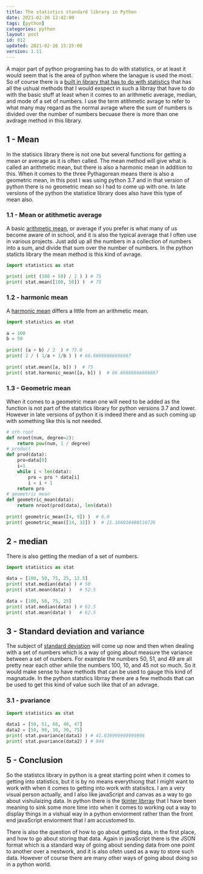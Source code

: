 ```yaml
---
title: The statistics standard library in Python
date: 2021-02-26 12:42:00
tags: [python]
categories: python
layout: post
id: 812
updated: 2021-02-26 15:25:00
version: 1.11
---
```


A major part of python programing has to do with statistics, or at least it would seem that is the area of python where the lanague is used the most. So of course there is a [built in library that has to do with statistics](https://docs.python.org/3.7/library/statistics.html) that has all the ushual methods that I would exspect in such a librray that have to do with the basic stuff at least when it comes to an arithmetic average, median, and mode of a set of numbers. I use the term atithmetic avrage to refer to what many may regard as the normal avrage where the sum of numbers is divided over the number of numbers becuase there is more than one avdrage method in this library.

<!-- more -->

## 1 - Mean

In the statisics library there is not one but several functions for getting a mean or average as it is often called. The mean method will give what is called an arithmetic mean, but there is also a harmonic mean in addition to this. When it comes to the three Pythagorean means there is also a geometric mean, in this post I was using python 3.7 and in that version of python there is no geometric mean so I had to come up with one. In late versions of the python the statistice library does also have this type of mean also.

### 1.1 - Mean or atithmetic average

A basic [arithmetic mean](https://en.wikipedia.org/wiki/Arithmetic_mean), or average if you prefer is what many of us become aware of in school, and it is also the typical average that I often use in various projects. Just add up all the numbers in a collection of numbers into a sum, and divide that sum over the number of numbers. In the python staticts library the mean method is this kind of avrage.

```python
import statistics as stat

print( int( (100 + 50) / 2 ) ) # 75
print( stat.mean([100, 50]) )  # 75
```

### 1.2 - harmonic mean

A [harmonic mean](https://en.wikipedia.org/wiki/Harmonic_mean) differs a little from an arithmetic mean. 

```python
import statistics as stat
 
a = 100
b = 50
 
print( (a + b) / 2  ) # 75.0
print( 2 / ( 1/a + 1/b ) ) # 66.66666666666667
 
print( stat.mean([a, b]) )  # 75
print( stat.harmonic_mean([a, b]) )  # 66.66666666666667
```

### 1.3 - Geometric mean

When it comes to a geometric mean one will need to be added as the function is not part of the statstics library for python versions 3.7 and lower. However in late versions of python it is indeed there and as such coming up with something like this is not needed.

```python
# nth root
def nroot(num, degree=2):
    return pow(num, 1 / degree)
# product
def prod(data):
    pro=data[0]
    i=1
    while i < len(data):
        pro = pro * data[i]
        i = i + 1
    return pro
# geometric mean
def geometric_mean(data):
    return nroot(prod(data), len(data))
 
print( geometric_mean([4, 9]) )  # 6.0
print( geometric_mean([14, 32]) )  # 21.166010488516726
```

## 2 - median

There is also getting the median of a set of numbers.

```python
import statistics as stat
 
data = [100, 50, 75, 25, 12.5]
print( stat.median(data) ) # 50
print( stat.mean(data) )   # 52.5
 
data = [100, 50, 75, 25]
print( stat.median(data) ) # 62.5
print( stat.mean(data) )   # 62.5
```

## 3 - Standard deviation and variance

The subject of [standard deviation](/2018/02/20/statistics-standard-deviation/) will come up now and then when dealing with a set of numbers which is a way of going about measure the variance between a set of numbers. For example the numbers 50, 51, and 49 are all pretty near each other while the numbers 100, 10, and 45 not so much. So it would make sense to have methods that can be used to gauge this kind of magnatude. In the python statstics librray there are a few methods that can be used to get this kind of value such like that of an advrage.

### 3.1 - pvariance

```python
import statistics as stat
 
data1 = [50, 51, 60, 40, 47]
data2 = [50, 90, 10, 30, 75]
print( stat.pvariance(data1) ) # 41.839999999999996
print( stat.pvariance(data2) ) # 844
```

## 5 - Conclusion

So the statistcs library in python is a great starting point when it comes to getting into statistics, but it is by no means everythiong that I might want to work with when it comes to getting into work with statisitcs. I am a very visual person actually, and I also like javaScript and canvas as a way to go about vishulaizing data. In python there is the [tkinter librray](/2021/01/15/python-standard-library-tkinter/) that I have been meaning to sink some more time into when it comes to working out a way to display things in a vishual way in a python enviorment rather than the front end javaScript enviorment that I am accustomed to.

There is also the question of how to go about getting data, in the first place, and how to go about storing that data. Again in javaScript there is the JSON format which is a standard way of going about sending data from one point to another over a nestwork, and it is also ofetn used as a way to store such data. However of course there are many other ways of going about doing so in a python world.
